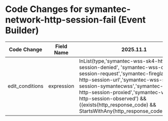 # Code Changes for symantec-network-http-session-fail (Event Builder)

| Code Change | Field Name | 2025.11.1 | 2025.12.1 |
|-------------|------------|-----------|------------|
| edit_conditions | expression | InList(type,'symantec-wss-sk4-http-session-denied', 'symantec-wss-cef-http-session-request','symantec-fireglass-cef-http-session-url','symantec-wss-sk4-http-session-symantecwss','symantec-wss-sk4-http-session-proxied','symantec-wss-sk4-http-session-observed') && ((exists(http_response_code) && StartsWithAny(http_response_code,'4','5','6')) || (!exists(http_response_code) || InList(http_response_code,'0')) || InList(toLower(failure_reason),'policy_denied','internal_error','tcp_error','icap_error','threat_protection_denied','content_filter_denied')) | InList(type,'symantec-wss-sk4-http-session-denied', 'symantec-wss-cef-http-session-request','symantec-fireglass-cef-http-session-url','symantec-wss-sk4-http-session-symantecwss','symantec-wss-sk4-http-session-proxied','symantec-wss-sk4-http-session-observed') && (!StartsWithAny(http_response_code,'1','2','3') || InList(toLower(failure_reason),'policy_denied','internal_error','tcp_error','icap_error','threat_protection_denied','content_filter_denied')) |